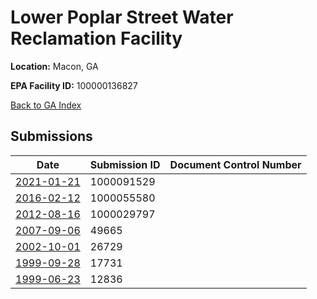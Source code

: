 # Lower Poplar Street Water Reclamation Facility

**Location:** Macon, GA

**EPA Facility ID:** 100000136827

[Back to GA Index](../../index.md)

## Submissions

| Date | Submission ID | Document Control Number |
|------|--------------|-------------------------|
| [2021-01-21](submissions/1000091529.md) | 1000091529 |  |
| [2016-02-12](submissions/1000055580.md) | 1000055580 |  |
| [2012-08-16](submissions/1000029797.md) | 1000029797 |  |
| [2007-09-06](submissions/49665.md) | 49665 |  |
| [2002-10-01](submissions/26729.md) | 26729 |  |
| [1999-09-28](submissions/17731.md) | 17731 |  |
| [1999-06-23](submissions/12836.md) | 12836 |  |
